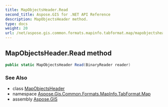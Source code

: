 ```yaml
---
title: MapObjectsHeader.Read
second_title: Aspose.GIS for .NET API Reference
description: MapObjectsHeader method. 
type: docs
weight: 20
url: /net/aspose.gis.common.formats.mapinfo.tabformat.map/mapobjectsheader/read/
---
```

## MapObjectsHeader.Read method

```csharp
public static MapObjectsHeader Read(BinaryReader reader)
```

### See Also

* class [MapObjectsHeader](../)
* namespace [Aspose.Gis.Common.Formats.MapInfo.TabFormat.Map](../../mapobjectsheader/)
* assembly [Aspose.GIS](../../../)


